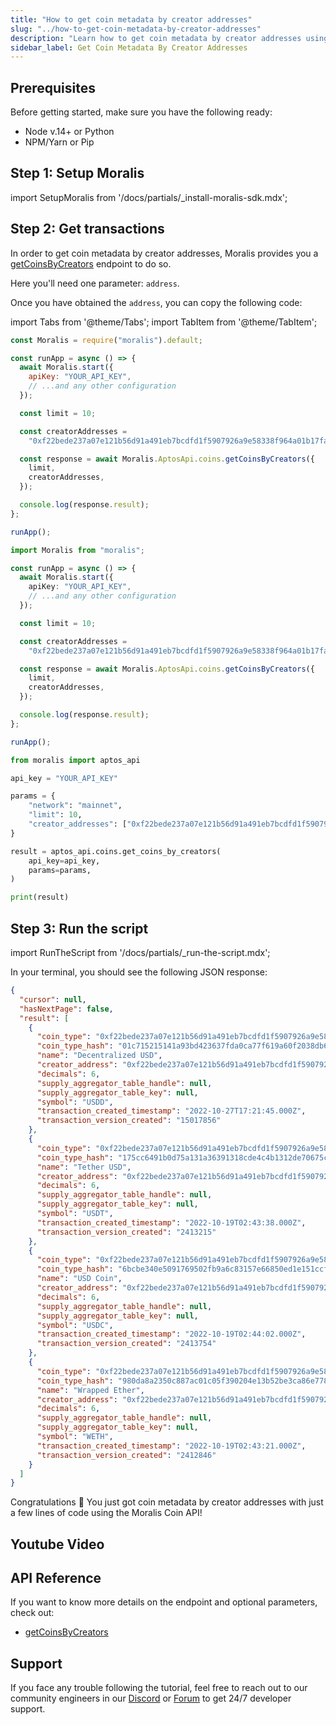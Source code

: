 ```yaml
---
title: "How to get coin metadata by creator addresses"
slug: "../how-to-get-coin-metadata-by-creator-addresses"
description: "Learn how to get coin metadata by creator addresses using Moralis Coin API."
sidebar_label: Get Coin Metadata By Creator Addresses
---
```


## Prerequisites

Before getting started, make sure you have the following ready:

- Node v.14+ or Python
- NPM/Yarn or Pip

## Step 1: Setup Moralis

import SetupMoralis from '/docs/partials/\_install-moralis-sdk.mdx';

<SetupMoralis node="moralis" python="moralis" />

## Step 2: Get transactions

In order to get coin metadata by creator addresses, Moralis provides you a [getCoinsByCreators](/web3-data-api/aptos/reference/get-coins-by-creators) endpoint to do so.

Here you'll need one parameter: `address`.

Once you have obtained the `address`, you can copy the following code:

import Tabs from '@theme/Tabs';
import TabItem from '@theme/TabItem';

<Tabs groupId="programming-language">
  <TabItem value="javascript" label="index.js (JavaScript)" default>

```javascript index.js
const Moralis = require("moralis").default;

const runApp = async () => {
  await Moralis.start({
    apiKey: "YOUR_API_KEY",
    // ...and any other configuration
  });

  const limit = 10;

  const creatorAddresses =
    "0xf22bede237a07e121b56d91a491eb7bcdfd1f5907926a9e58338f964a01b17fa";

  const response = await Moralis.AptosApi.coins.getCoinsByCreators({
    limit,
    creatorAddresses,
  });

  console.log(response.result);
};

runApp();
```

</TabItem>
<TabItem value="typescript" label="index.ts (TypeScript)">

```typescript index.ts
import Moralis from "moralis";

const runApp = async () => {
  await Moralis.start({
    apiKey: "YOUR_API_KEY",
    // ...and any other configuration
  });

  const limit = 10;

  const creatorAddresses =
    "0xf22bede237a07e121b56d91a491eb7bcdfd1f5907926a9e58338f964a01b17fa";

  const response = await Moralis.AptosApi.coins.getCoinsByCreators({
    limit,
    creatorAddresses,
  });

  console.log(response.result);
};

runApp();
```

</TabItem>
<TabItem value="python" label="index.py (Python)">

```python index.py
from moralis import aptos_api

api_key = "YOUR_API_KEY"

params = {
    "network": "mainnet",
    "limit": 10,
    "creator_addresses": ["0xf22bede237a07e121b56d91a491eb7bcdfd1f5907926a9e58338f964a01b17fa"]
}

result = aptos_api.coins.get_coins_by_creators(
    api_key=api_key,
    params=params,
)

print(result)
```

</TabItem>
</Tabs>

## Step 3: Run the script

import RunTheScript from '/docs/partials/\_run-the-script.mdx';

<RunTheScript />

In your terminal, you should see the following JSON response:

```json
{
  "cursor": null,
  "hasNextPage": false,
  "result": [
    {
      "coin_type": "0xf22bede237a07e121b56d91a491eb7bcdfd1f5907926a9e58338f964a01b17fa::asset::USDD",
      "coin_type_hash": "01c715215141a93bd423637fda0ca77f619a60f2038db6205df3dab00cf4955f",
      "name": "Decentralized USD",
      "creator_address": "0xf22bede237a07e121b56d91a491eb7bcdfd1f5907926a9e58338f964a01b17fa",
      "decimals": 6,
      "supply_aggregator_table_handle": null,
      "supply_aggregator_table_key": null,
      "symbol": "USDD",
      "transaction_created_timestamp": "2022-10-27T17:21:45.000Z",
      "transaction_version_created": "15017856"
    },
    {
      "coin_type": "0xf22bede237a07e121b56d91a491eb7bcdfd1f5907926a9e58338f964a01b17fa::asset::USDT",
      "coin_type_hash": "175cc6491b0d75a131a36391318cde4c4b1312de70675c7e46cc54dacfe7ae29",
      "name": "Tether USD",
      "creator_address": "0xf22bede237a07e121b56d91a491eb7bcdfd1f5907926a9e58338f964a01b17fa",
      "decimals": 6,
      "supply_aggregator_table_handle": null,
      "supply_aggregator_table_key": null,
      "symbol": "USDT",
      "transaction_created_timestamp": "2022-10-19T02:43:38.000Z",
      "transaction_version_created": "2413215"
    },
    {
      "coin_type": "0xf22bede237a07e121b56d91a491eb7bcdfd1f5907926a9e58338f964a01b17fa::asset::USDC",
      "coin_type_hash": "6bcbe340e5091769502fb9a6c83157e66850ed1e151ccfcd5577ea952e5035e9",
      "name": "USD Coin",
      "creator_address": "0xf22bede237a07e121b56d91a491eb7bcdfd1f5907926a9e58338f964a01b17fa",
      "decimals": 6,
      "supply_aggregator_table_handle": null,
      "supply_aggregator_table_key": null,
      "symbol": "USDC",
      "transaction_created_timestamp": "2022-10-19T02:44:02.000Z",
      "transaction_version_created": "2413754"
    },
    {
      "coin_type": "0xf22bede237a07e121b56d91a491eb7bcdfd1f5907926a9e58338f964a01b17fa::asset::WETH",
      "coin_type_hash": "980da8a2350c887ac01c05f390204e13b52be3ca86e7781783fd2b874445827e",
      "name": "Wrapped Ether",
      "creator_address": "0xf22bede237a07e121b56d91a491eb7bcdfd1f5907926a9e58338f964a01b17fa",
      "decimals": 6,
      "supply_aggregator_table_handle": null,
      "supply_aggregator_table_key": null,
      "symbol": "WETH",
      "transaction_created_timestamp": "2022-10-19T02:43:21.000Z",
      "transaction_version_created": "2412846"
    }
  ]
}
```

Congratulations 🥳 You just got coin metadata by creator addresses with just a few lines of code using the Moralis Coin API!

## Youtube Video

## API Reference

If you want to know more details on the endpoint and optional parameters, check out:

- [getCoinsByCreators](/web3-data-api/aptos/reference/get-coins-by-creators)

## Support

If you face any trouble following the tutorial, feel free to reach out to our community engineers in our [Discord](https://moralis.io/discord) or [Forum](https://forum.moralis.io) to get 24/7 developer support.

